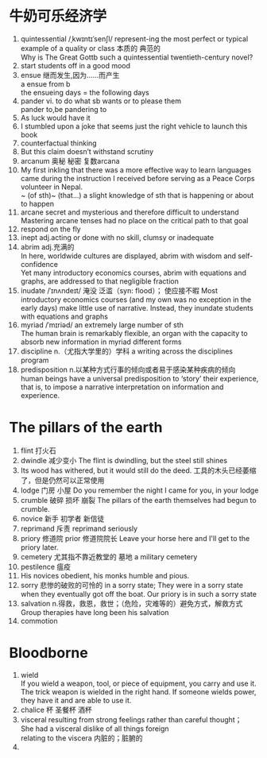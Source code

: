 # 牛奶可乐经济学
1. quintessential /ˌkwɪntɪˈsenʃl/ 
represent-ing the most perfect or typical example of a quality or class 本质的 典范的  
Why is The Great Gottb such a quintessential twentieth-century novel?  
2. start students off in a good mood
3. ensue 继而发生,因为……而产生  
a ensue from b   
the ensueing days = the following days      
4. pander vi. to do what sb wants or to please them  
pander to,be pandering to  
5. As luck would have it
6. I stumbled upon a joke that seems just the right vehicle to launch this book  
7. counterfactual thinking  
8. But this claim doesn’t withstand scrutiny 
9. arcanum 奥秘 秘密   复数arcana
10. My first inkling that there was a more effective way to learn languages came during the instruction I received before serving as a Peace Corps volunteer in Nepal.  
~ (of sth)~ (that...) a slight knowledge of sth that is happening or about to happen 
11. arcane  secret and mysterious and therefore difficult to understand  
    Mastering arcane tenses had no place on the critical path to that goal
12. respond on the fly  
13. inept   adj.acting or done with no skill, clumsy or inadequate
14. abrim adj.充满的   
In here, worldwide cultures are displayed, abrim with wisdom and self-confidence  
Yet many introductory economics courses, abrim with equations and graphs, are addressed to that negligible fraction  
15. inudate   /ˈɪnʌndeɪt/ 淹没 泛滥（syn: flood）； 使应接不暇
 Most introductory economics courses (and my own was no exception in the early days) make little use of narrative. Instead, they inundate students with equations and graphs
16. myriad /ˈmɪriəd/ an extremely large number of sth  
The human brain is remarkably flexible, an organ with the capacity to absorb new information in myriad different forms
17. discipline n.（尤指大学里的）学科 a writing across the disciplines program
18. predisposition n.以某种方式行事的倾向或者易于感染某种疾病的倾向  
human beings have a universal predisposition to ‘story’ their experience, that is, to impose a narrative interpretation on information and experience.


# The pillars of the earth
1. flint 打火石
2. dwindle 减少变小 The flint is dwindling, but the steel still shines
3. Its wood has withered, but it would still do the deed. 工具的木头已经萎缩了，但是仍然可以正常使用
4. lodge 门房 小屋 Do you remember the night I came for you, in your lodge
5. crumble 破碎 损坏 崩裂 The pillars of the earth themselves had begun to crumble.
6. novice 新手 初学者 新信徒
7. reprimand 斥责 reprimand seriously
8. priory 修道院 prior 修道院院长 Leave your horse here and I'll get to the priory later.
9. cemetery 尤其指不靠近教堂的 墓地 a military cemetery
10. pestilence 瘟疫
11. His novices obedient, his monks humble and pious.
12. sorry 悲惨的破败的可怜的 in a sorry state; They were in a sorry state when they eventually got off the boat. Our priory is in such a sorry state
13. salvation n.得救，救恩，救世；（危险，灾难等的）避免方式，解救方式 Group therapies have long been his salvation
14. commotion

# Bloodborne
1. wield      
If you wield a weapon, tool, or piece of equipment, you carry and use it.      
The trick weapon is wielded in the right hand.
If someone wields power, they have it and are able to use it.    
2. chalice 杯 圣餐杯 酒杯 
3. visceral  resulting from strong feelings rather than careful thought；  
She had a visceral dislike of all things foreign       
relating to the viscera 内脏的；脏腑的   
4. 